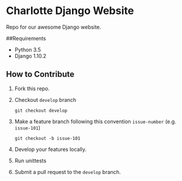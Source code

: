 # Charlotte Django Website
Repo for our awesome Django website.

##Requirements
- Python 3.5
- Django 1.10.2

## How to Contribute
1. Fork this repo.
2. Checkout `develop` branch
   ```
   git checkout develop
   ```

3. Make a feature branch following this convention `issue-number` (e.g. `issue-101`)
   ```
   git checkout -b issue-101
   ```

4. Develop your features locally.
5. Run unittests
6. Submit a pull request to the `develop` branch.
